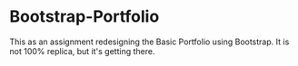 # Bootstrap-Portfolio
This as an assignment redesigning the Basic Portfolio using Bootstrap. It is not 100% replica, but it's getting there.
